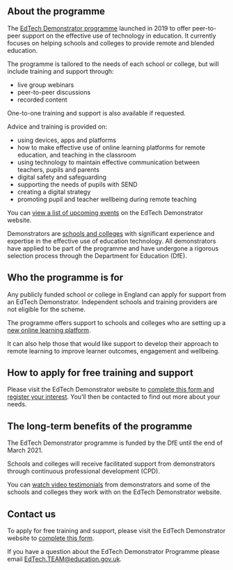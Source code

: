 ## About the programme

The [EdTech Demonstrator programme](https://edtech-demonstrator.lgfl.net/home) launched in 2019 to offer peer-to-peer support on the effective use of technology in education. It currently focuses on helping schools and colleges to provide remote and blended education. 

The programme is tailored to the needs of each school or college, but will include training and support through:

* live group webinars
* peer-to-peer discussions
* recorded content

One-to-one training and support is also available if requested.

Advice and training is provided on:

* using devices, apps and platforms
* how to make effective use of online learning platforms for remote education, and teaching in the classroom
* using technology to maintain effective communication between teachers, pupils and parents
* digital safety and safeguarding
* supporting the needs of pupils with SEND
* creating a digital strategy
* promoting pupil and teacher wellbeing during remote teaching


You can [view a list of upcoming events](https://edtech-demonstrator.lgfl.net/support-and-resources/upcoming-events) on the EdTech Demonstrator website.

Demonstrators are [schools and colleges](https://edtech-demonstrator.lgfl.net/demonstrator-schools-and-colleges) with significant experience and expertise in the effective use of education technology. All demonstrators have applied to be part of the programme and have undergone a rigorous selection process through the Department for Education (DfE).

## Who the programme is for
Any publicly funded school or college in England can apply for support from an EdTech Demonstrator. Independent schools and training providers are not eligible for the scheme.

The programme offers support to schools and colleges who are setting up a [new online learning platform](/digital-platforms). 

It can also help those that would like support to develop their approach to remote learning to improve learner outcomes, engagement and wellbeing.

## How to apply for free training and support

Please visit the EdTech Demonstrator website to [complete this form and register your interest](https://edtech-demonstrator.lgfl.net/register-your-interest). You’ll then be contacted to find out more about your needs. 

## The long-term benefits of the programme

The EdTech Demonstrator programme is funded by the DfE until the end of March 2021.

Schools and colleges will receive facilitated support from demonstrators through continuous professional development (CPD). 

You can [watch video testimonials](https://edtech-demonstrator.lgfl.net/about/how-it-works) from demonstrators and some of the schools and colleges they work with on the EdTech Demonstrator website.

## Contact us
To apply for free training and support, please visit the EdTech Demonstrator website to [complete this form](https://edtech-demonstrator.lgfl.net/register-your-interest). 

If you have a question about the EdTech Demonstrator Programme please email EdTech.TEAM@education.gov.uk.

